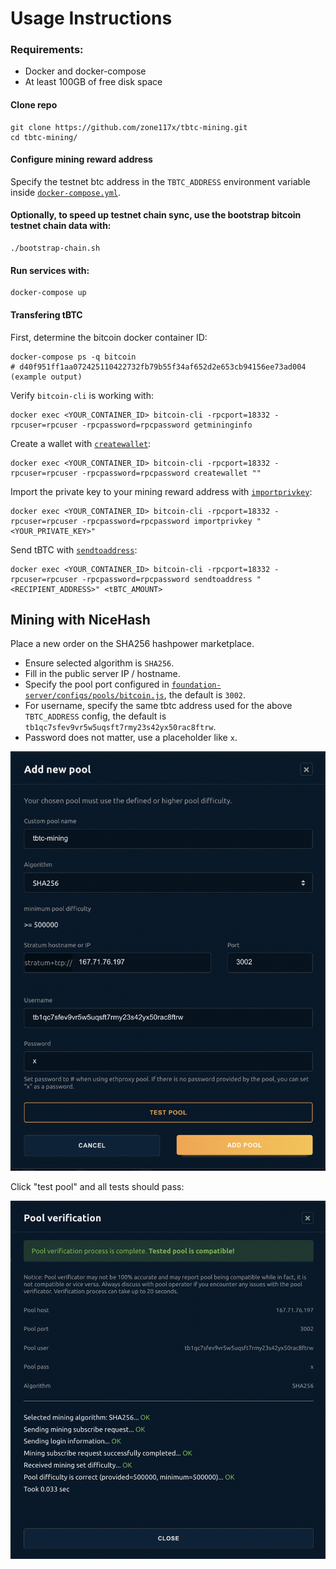 # Usage Instructions

### Requirements:
 * Docker and docker-compose
 * At least 100GB of free disk space

#### Clone repo
```shell
git clone https://github.com/zone117x/tbtc-mining.git
cd tbtc-mining/
```

#### Configure mining reward address
Specify the testnet btc address in the `TBTC_ADDRESS` environment variable inside [`docker-compose.yml`](docker-compose.yml).

#### Optionally, to speed up testnet chain sync, use the bootstrap bitcoin testnet chain data with:
```shell
./bootstrap-chain.sh
```

#### Run services with:
```shell
docker-compose up
```

#### Transfering tBTC
First, determine the bitcoin docker container ID:
```shell
docker-compose ps -q bitcoin
# d40f951ff1aa072425110422732fb79b55f34af652d2e653cb94156ee73ad004 (example output)
```

Verify `bitcoin-cli` is working with:
```shell
docker exec <YOUR_CONTAINER_ID> bitcoin-cli -rpcport=18332 -rpcuser=rpcuser -rpcpassword=rpcpassword getmininginfo
```

Create a wallet with [`createwallet`](https://developer.bitcoin.org/reference/rpc/createwallet.html):
```shell
docker exec <YOUR_CONTAINER_ID> bitcoin-cli -rpcport=18332 -rpcuser=rpcuser -rpcpassword=rpcpassword createwallet ""
```

Import the private key to your mining reward address with [`importprivkey`](https://developer.bitcoin.org/reference/rpc/importprivkey.html):
```shell
docker exec <YOUR_CONTAINER_ID> bitcoin-cli -rpcport=18332 -rpcuser=rpcuser -rpcpassword=rpcpassword importprivkey "<YOUR_PRIVATE_KEY>"
```

Send tBTC with [`sendtoaddress`](https://developer.bitcoin.org/reference/rpc/sendtoaddress.html):
```shell
docker exec <YOUR_CONTAINER_ID> bitcoin-cli -rpcport=18332 -rpcuser=rpcuser -rpcpassword=rpcpassword sendtoaddress "<RECIPIENT_ADDRESS>" <tBTC_AMOUNT>
```

## Mining with NiceHash

Place a new order on the SHA256 hashpower marketplace.

* Ensure selected algorithm is `SHA256`.
* Fill in the public server IP / hostname.
* Specify the pool port configured in [`foundation-server/configs/pools/bitcoin.js`](foundation-server/configs/pools/bitcoin.js), the default is `3002`.
* For username, specify the same tbtc address used for the above `TBTC_ADDRESS` config, the default is `tb1qc7sfev9vr5w5uqsft7rmy23s42yx50rac8ftrw`.
* Password does not matter, use a placeholder like `x`.

<img src='images/nicehash-pool-setup.png' width='600'>

Click "test pool" and all tests should pass:

<img src='images/nicehash-pool-verification.png' width='600'>
